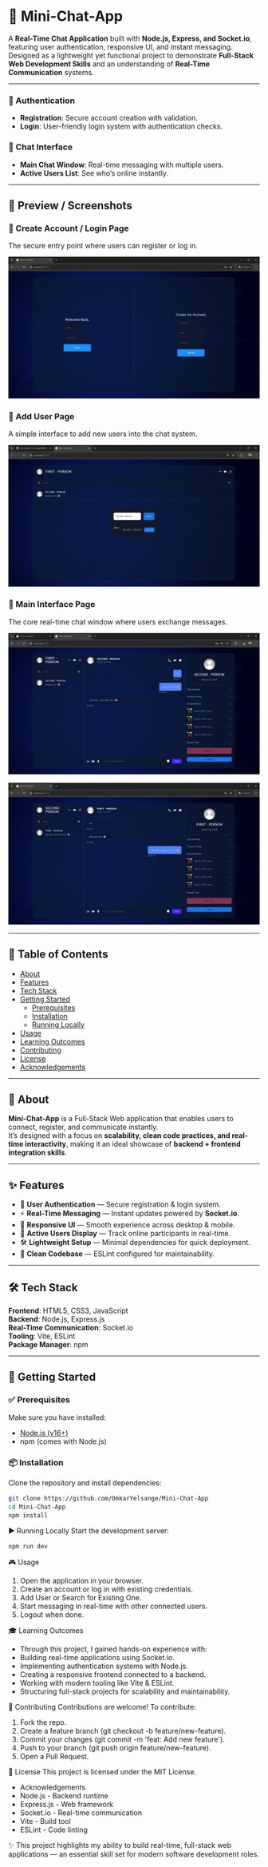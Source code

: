 
# 💬 Mini-Chat-App

A **Real-Time Chat Application** built with **Node.js, Express, and Socket.io**, featuring user authentication, responsive UI, and instant messaging.  
Designed as a lightweight yet functional project to demonstrate **Full-Stack Web Development Skills** and an understanding of **Real-Time Communication** systems.

---

### 🔹 Authentication
- **Registration**: Secure account creation with validation.
- **Login**: User-friendly login system with authentication checks.

### 🔹 Chat Interface
- **Main Chat Window**: Real-time messaging with multiple users.
- **Active Users List**: See who’s online instantly.

---

## 📸 Preview / Screenshots

### 🔐 Create Account / Login Page
The secure entry point where users can register or log in.

![Create Account & Login](./preview/Create-Account-&-Login.png)

### 👤 Add User Page
A simple interface to add new users into the chat system.

![Add User](./preview/Add-User.png)

### 💬 Main Interface Page
The core real-time chat window where users exchange messages.

![Main Chat Interface_1](./preview/Main-Interface-1.png)

![Main Chat Interface_2](./preview/Main-Interface-2.png)

---

## 📑 Table of Contents
- [About](#about)
- [Features](#features)
- [Tech Stack](#tech-stack)
- [Getting Started](#getting-started)
  - [Prerequisites](#prerequisites)
  - [Installation](#installation)
  - [Running Locally](#running-locally)
- [Usage](#usage)
- [Learning Outcomes](#learning-outcomes)
- [Contributing](#contributing)
- [License](#license)
- [Acknowledgements](#acknowledgements)

---

## 🧾 About
**Mini-Chat-App** is a Full-Stack Web application that enables users to connect, register, and communicate instantly.  
It’s designed with a focus on **scalability, clean code practices, and real-time interactivity**, making it an ideal showcase of **backend + frontend integration skills**.

---

## ✨ Features
- 🔐 **User Authentication** — Secure registration & login system.
- ⚡ **Real-Time Messaging** — Instant updates powered by **Socket.io**.
- 📱 **Responsive UI** — Smooth experience across desktop & mobile.
- 👥 **Active Users Display** — Track online participants in real-time.
- 🛠️ **Lightweight Setup** — Minimal dependencies for quick deployment.
- 🧹 **Clean Codebase** — ESLint configured for maintainability.

---

## 🛠️ Tech Stack
**Frontend**: HTML5, CSS3, JavaScript  
**Backend**: Node.js, Express.js  
**Real-Time Communication**: Socket.io  
**Tooling**: Vite, ESLint  
**Package Manager**: npm  

---

## 🚀 Getting Started

### ✅ Prerequisites
Make sure you have installed:
- [Node.js (v16+)](https://nodejs.org/)
- npm (comes with Node.js)

### 📦 Installation
Clone the repository and install dependencies:

```bash
git clone https://github.com/OmkarYelsange/Mini-Chat-App
cd Mini-Chat-App
npm install
```
▶️ Running Locally
Start the development server:

```bash
npm run dev
```

🎮 Usage
1. Open the application in your browser.
2. Create an account or log in with existing credentials.
3. Add User or Search for Existing One.
4. Start messaging in real-time with other connected users.
5. Logout when done.

🎓 Learning Outcomes
- Through this project, I gained hands-on experience with:
- Building real-time applications using Socket.io.
- Implementing authentication systems with Node.js.
- Creating a responsive frontend connected to a backend.
- Working with modern tooling like Vite & ESLint.
- Structuring full-stack projects for scalability and maintainability.

🤝 Contributing
Contributions are welcome!
To contribute:

1. Fork the repo.
2. Create a feature branch (git checkout -b feature/new-feature).
3. Commit your changes (git commit -m 'feat: Add new feature').
4. Push to your branch (git push origin feature/new-feature).
5. Open a Pull Request.

📜 License
This project is licensed under the MIT License.

- Acknowledgements
- Node.js - Backend runtime
- Express.js - Web framework
- Socket.io - Real-time communication
- Vite - Build tool
- ESLint - Code linting

✨ This project highlights my ability to build real-time, full-stack web applications — an essential skill set for modern software development roles.



